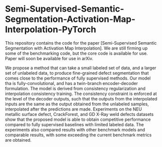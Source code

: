 # Semi-Supervised-Semantic-Segmentation-Activation-Map-Interpolation-PyTorch

This repository contains the code for the paper [Semi-Supervised Semantic Segmentation with Activation Map Interpolation]. 
We are still firming up some of the benchmarking code, but the core code is available for use. Paper will soon be available for use in arXiv.

We propose a method that can take a small labeled set of data, and a larger set of unlabeled data, to produce fine-grained defect segmentation that comes close to the performance of fully supervised methods. Our model tha is fully-convolutional, and has a twin-branch encoder-decoder formulation. The model is derived from consistency regularization and interpolation consistency training. The consistency constraint is enforced at the level of the decoder outputs, such that the outputs from the interpolated inputs are the same as the output obtained from the unlabeled samples, interpolated after the predictions are made. Experiments on the NEU metallic surface defect, CrackForest, and GD X-Ray weld defects datasets show that the proposed model is able to obtain competitive performance compared to fully supervised baselines with limited labeled data. The experiments also compared results with other benchmark models and comparable results, with some exceeding the current benchmark metrics are obtained.

